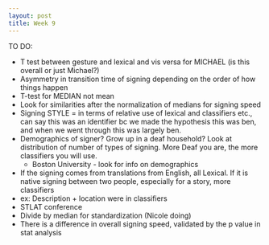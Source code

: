 ```yaml
---
layout: post
title: Week 9
---
```




TO DO:
- T test between gesture and lexical and vis versa for MICHAEL (is this overall or just Michael?)
- Asymmetry in transition time of signing depending on the order of how things happen
- T-test for MEDIAN not mean
- Look for similarities after the normalization of medians for signing speed
- Signing STYLE = in terms of relative use of lexical and classifiers etc., can say this was an identifier bc we made the hypothesis this was ben, and when we went through this was largely ben. 
- Demographics of signer? Grow up in a deaf household? Look at distribution of number of types of signing. More Deaf you are, the more classifiers you will use. 
    - Boston University - look for info on demographics
- If the signing comes from translations from English, all Lexical. If it is native signing between two people, especially for a story,  more classifiers
- ex: Description + location were in classifiers
- STLAT conference
- Divide by median for standardization (Nicole doing)
- There is a difference in overall signing speed, validated by the p value in stat analysis


